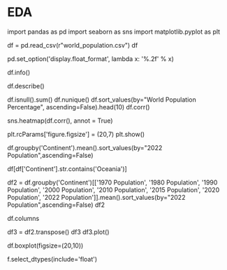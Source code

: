 # EDA

import pandas as pd
import seaborn as sns
import matplotlib.pyplot as plt

df = pd.read_csv(r"world_population.csv")
df

pd.set_option('display.float_format', lambda x: '%.2f' % x)

df.info()

df.describe()

df.isnull().sum()
df.nunique()
df.sort_values(by="World Population Percentage", ascending=False).head(10)
df.corr()

sns.heatmap(df.corr(), annot = True)

plt.rcParams['figure.figsize'] = (20,7)
plt.show()

df.groupby('Continent').mean().sort_values(by="2022 Population",ascending=False)

df[df['Continent'].str.contains('Oceania')]

df2 = df.groupby('Continent')[['1970 Population',
       '1980 Population', '1990 Population', '2000 Population',
       '2010 Population', '2015 Population', '2020 Population',
       '2022 Population']].mean().sort_values(by="2022 Population",ascending=False)
df2

df.columns

df3 = df2.transpose()
df3
df3.plot()

df.boxplot(figsize=(20,10))

f.select_dtypes(include='float')
